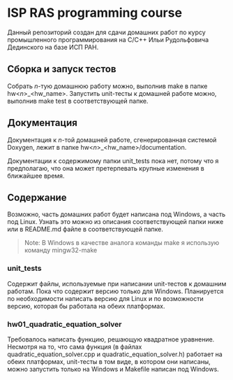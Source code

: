 ﻿# ISP RAS programming course

Данный репозиторий создан для сдачи домашних работ по курсу промышленного программирования на C/C++ Ильи Рудольфовича Дединского на базе ИСП РАН.

## Сборка и запуск тестов

Собрать *n*-тую домашнюю работу можно, выполнив make в папке hw<*n*>_<hw_name>. Запустить unit-тесты к домашней работе можно, выполнив make test в соответствующей папке.

## Документация

Документация к *n*-той домашней работе, сгенерированная системой Doxygen, лежит в папке hw<*n*>_<hw_name>/documentation.

Документации к содержимому папки unit_tests пока нет, потому что я предполагаю, что она может претерпевать крупные изменения в ближайшее время.

## Содержание

Возможно, часть домашних работ будет написана под Windows, а часть под Linux. Узнать это можно из описания соответствующей папки ниже или в README.md файле в соответствующей папке.

> Note: В Windows в качестве аналога команды make я использую команду mingw32-make

### unit_tests

Содержит файлы, используемые при написании unit-тестов к домашним работам. Пока что содержит версию только для Windows. Планируется по необходимости написать версию для Linux и по возможности версию, которая бы работала на обеих платформах.

### hw01_quadratic_equation_solver

Требовалось написать функцию, решающую квадратное уравнение. Несмотря на то, что сама функция (в файлах quadratic_equation_solver.cpp и quadratic_equation_solver.h) работает на обеих платформах, unit-тесты в том виде, в котором они написаны, можно запустить только на Windows и Makefile написан под Windows.
